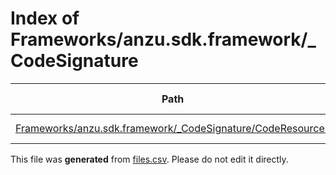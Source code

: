# Index of Frameworks/anzu.sdk.framework/_CodeSignature

| Path | Type | Size | Format | Language | DiE Info | Notes | Hash |
| --- | --- | --- | --- | --- | --- | --- | --- |
| [Frameworks/anzu.sdk.framework/_CodeSignature/CodeResources](./Frameworks/anzu.sdk.framework/_CodeSignature/CodeResources) | Binary | 2106 | plain text[LF] | XML(1.0) |  |  | 941e6308748db1e39e292af338d3ae23e0f6b64f6dbebbcc31bfd1890425f38a |


This file was **generated** from [files.csv](../../../../../../../../../../../files.csv). Please do not edit it directly.
